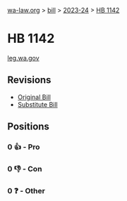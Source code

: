 [wa-law.org](/) > [bill](/bill/) > [2023-24](/bill/2023-24/) > [HB 1142](/bill/2023-24/hb/1142/)

# HB 1142
[leg.wa.gov](https://app.leg.wa.gov/billsummary?BillNumber=1142&Year=2023&Initiative=false)

## Revisions
* [Original Bill](1/)
* [Substitute Bill](S/)

## Positions
### 0 👍 - Pro

### 0 👎 - Con

### 0 ❓ - Other
